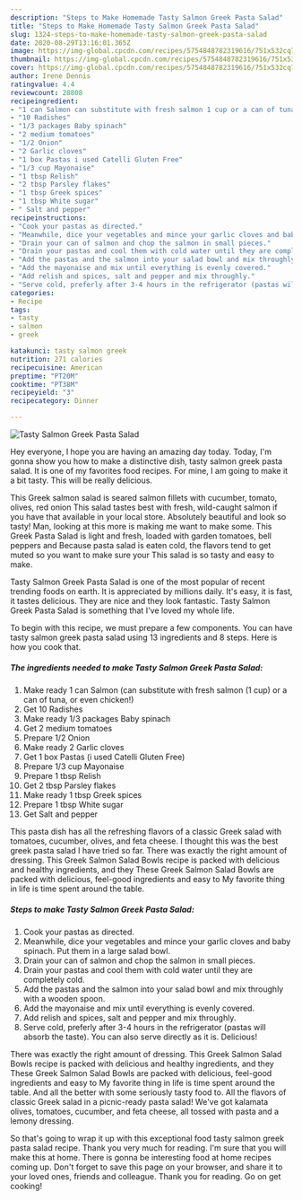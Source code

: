 ```yaml
---
description: "Steps to Make Homemade Tasty Salmon Greek Pasta Salad"
title: "Steps to Make Homemade Tasty Salmon Greek Pasta Salad"
slug: 1324-steps-to-make-homemade-tasty-salmon-greek-pasta-salad
date: 2020-08-29T13:16:01.365Z
image: https://img-global.cpcdn.com/recipes/5754848782319616/751x532cq70/tasty-salmon-greek-pasta-salad-recipe-main-photo.jpg
thumbnail: https://img-global.cpcdn.com/recipes/5754848782319616/751x532cq70/tasty-salmon-greek-pasta-salad-recipe-main-photo.jpg
cover: https://img-global.cpcdn.com/recipes/5754848782319616/751x532cq70/tasty-salmon-greek-pasta-salad-recipe-main-photo.jpg
author: Irene Dennis
ratingvalue: 4.4
reviewcount: 28808
recipeingredient:
- "1 can Salmon can substitute with fresh salmon 1 cup or a can of tuna or even chicken"
- "10 Radishes"
- "1/3 packages Baby spinach"
- "2 medium tomatoes"
- "1/2 Onion"
- "2 Garlic cloves"
- "1 box Pastas i used Catelli Gluten Free"
- "1/3 cup Mayonaise"
- "1 tbsp Relish"
- "2 tbsp Parsley flakes"
- "1 tbsp Greek spices"
- "1 tbsp White sugar"
- " Salt and pepper"
recipeinstructions:
- "Cook your pastas as directed."
- "Meanwhile, dice your vegetables and mince your garlic cloves and baby spinach. Put them in a large salad bowl."
- "Drain your can of salmon and chop the salmon in small pieces."
- "Drain your pastas and cool them with cold water until they are completely cold."
- "Add the pastas and the salmon into your salad bowl and mix throughly with a wooden spoon."
- "Add the mayonaise and mix until everything is evenly covered."
- "Add relish and spices, salt and pepper and mix throughly."
- "Serve cold, preferly after 3-4 hours in the refrigerator (pastas will absorb the taste). You can also serve directly as it is. Delicious!"
categories:
- Recipe
tags:
- tasty
- salmon
- greek

katakunci: tasty salmon greek 
nutrition: 271 calories
recipecuisine: American
preptime: "PT20M"
cooktime: "PT38M"
recipeyield: "3"
recipecategory: Dinner

---
```



![Tasty Salmon Greek Pasta Salad](https://img-global.cpcdn.com/recipes/5754848782319616/751x532cq70/tasty-salmon-greek-pasta-salad-recipe-main-photo.jpg)

Hey everyone, I hope you are having an amazing day today. Today, I'm gonna show you how to make a distinctive dish, tasty salmon greek pasta salad. It is one of my favorites food recipes. For mine, I am going to make it a bit tasty. This will be really delicious.

This Greek salmon salad is seared salmon fillets with cucumber, tomato, olives, red onion This salad tastes best with fresh, wild-caught salmon if you have that available in your local store. Absolutely beautiful and look so tasty! Man, looking at this more is making me want to make some. This Greek Pasta Salad is light and fresh, loaded with garden tomatoes, bell peppers and Because pasta salad is eaten cold, the flavors tend to get muted so you want to make sure your This salad is so tasty and easy to make.

Tasty Salmon Greek Pasta Salad is one of the most popular of recent trending foods on earth. It is appreciated by millions daily. It's easy, it is fast, it tastes delicious. They are nice and they look fantastic. Tasty Salmon Greek Pasta Salad is something that I've loved my whole life.


To begin with this recipe, we must prepare a few components. You can have tasty salmon greek pasta salad using 13 ingredients and 8 steps. Here is how you cook that.

<!--inarticleads1-->

##### The ingredients needed to make Tasty Salmon Greek Pasta Salad:

1. Make ready 1 can Salmon (can substitute with fresh salmon (1 cup) or a can of tuna, or even chicken!)
1. Get 10 Radishes
1. Make ready 1/3 packages Baby spinach
1. Get 2 medium tomatoes
1. Prepare 1/2 Onion
1. Make ready 2 Garlic cloves
1. Get 1 box Pastas (i used Catelli Gluten Free)
1. Prepare 1/3 cup Mayonaise
1. Prepare 1 tbsp Relish
1. Get 2 tbsp Parsley flakes
1. Make ready 1 tbsp Greek spices
1. Prepare 1 tbsp White sugar
1. Get  Salt and pepper


This pasta dish has all the refreshing flavors of a classic Greek salad with tomatoes, cucumber, olives, and feta cheese. I thought this was the best greek pasta salad I have tried so far. There was exactly the right amount of dressing. This Greek Salmon Salad Bowls recipe is packed with delicious and healthy ingredients, and they These Greek Salmon Salad Bowls are packed with delicious, feel-good ingredients and easy to My favorite thing in life is time spent around the table. 

<!--inarticleads2-->

##### Steps to make Tasty Salmon Greek Pasta Salad:

1. Cook your pastas as directed.
1. Meanwhile, dice your vegetables and mince your garlic cloves and baby spinach. Put them in a large salad bowl.
1. Drain your can of salmon and chop the salmon in small pieces.
1. Drain your pastas and cool them with cold water until they are completely cold.
1. Add the pastas and the salmon into your salad bowl and mix throughly with a wooden spoon.
1. Add the mayonaise and mix until everything is evenly covered.
1. Add relish and spices, salt and pepper and mix throughly.
1. Serve cold, preferly after 3-4 hours in the refrigerator (pastas will absorb the taste). You can also serve directly as it is. Delicious!


There was exactly the right amount of dressing. This Greek Salmon Salad Bowls recipe is packed with delicious and healthy ingredients, and they These Greek Salmon Salad Bowls are packed with delicious, feel-good ingredients and easy to My favorite thing in life is time spent around the table. And all the better with some seriously tasty food to. All the flavors of classic Greek salad in a picnic-ready pasta salad! We&#39;ve got kalamata olives, tomatoes, cucumber, and feta cheese, all tossed with pasta and a lemony dressing. 

So that's going to wrap it up with this exceptional food tasty salmon greek pasta salad recipe. Thank you very much for reading. I'm sure that you will make this at home. There is gonna be interesting food at home recipes coming up. Don't forget to save this page on your browser, and share it to your loved ones, friends and colleague. Thank you for reading. Go on get cooking!
